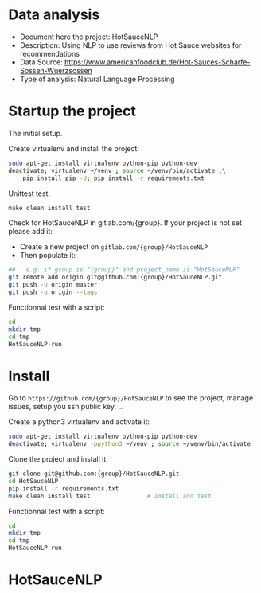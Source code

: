 # Data analysis
- Document here the project: HotSauceNLP
- Description: Using NLP to use reviews from Hot Sauce websites for recommendations
- Data Source: https://www.americanfoodclub.de/Hot-Sauces-Scharfe-Sossen-Wuerzsossen
- Type of analysis: Natural Language Processing



# Startup the project

The initial setup.

Create virtualenv and install the project:
```bash
sudo apt-get install virtualenv python-pip python-dev
deactivate; virtualenv ~/venv ; source ~/venv/bin/activate ;\
    pip install pip -U; pip install -r requirements.txt
```

Unittest test:
```bash
make clean install test
```

Check for HotSauceNLP in gitlab.com/{group}.
If your project is not set please add it:

- Create a new project on `gitlab.com/{group}/HotSauceNLP`
- Then populate it:

```bash
##   e.g. if group is "{group}" and project_name is "HotSauceNLP"
git remote add origin git@github.com:{group}/HotSauceNLP.git
git push -u origin master
git push -u origin --tags
```

Functionnal test with a script:

```bash
cd
mkdir tmp
cd tmp
HotSauceNLP-run
```

# Install

Go to `https://github.com/{group}/HotSauceNLP` to see the project, manage issues,
setup you ssh public key, ...

Create a python3 virtualenv and activate it:

```bash
sudo apt-get install virtualenv python-pip python-dev
deactivate; virtualenv -ppython3 ~/venv ; source ~/venv/bin/activate
```

Clone the project and install it:

```bash
git clone git@github.com:{group}/HotSauceNLP.git
cd HotSauceNLP
pip install -r requirements.txt
make clean install test                # install and test
```
Functionnal test with a script:

```bash
cd
mkdir tmp
cd tmp
HotSauceNLP-run
```
# HotSauceNLP

